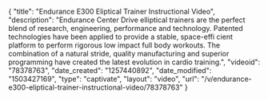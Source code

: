 {
    "title": "Endurance E300 Eliptical Trainer Instructional Video",
    "description": "Endurance Center Drive elliptical trainers are the perfect blend of research, engineering, performance and technology. Patented technologies have been applied to provide a stable, space-effi cient platform to perform rigorous low impact full body workouts. The combination of a natural stride, quality manufacturing and superior programming have created the latest evolution in cardio training.",
    "videoid": "78378763",
    "date_created": "1257440892",
    "date_modified": "1503427169",
    "type": "captivate",
    "layout": "video",
    "url": "\/v\/endurance-e300-eliptical-trainer-instructional-video\/78378763"
}